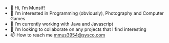 - 👋 Hi, I’m Munsif!
- 👀 I’m interested in Programming (obviously), Photography and Computer Games
- 🌱 I’m currently working with Java and Javascript
- 💞️ I’m looking to collaborate on any projects that I find interesting
- 📫 How to reach me mmus3954@sysco.com

<!---
mmus3954/mmus3954 is a ✨ special ✨ repository because its `README.md` (this file) appears on your GitHub profile.
You can click the Preview link to take a look at your changes.
--->
